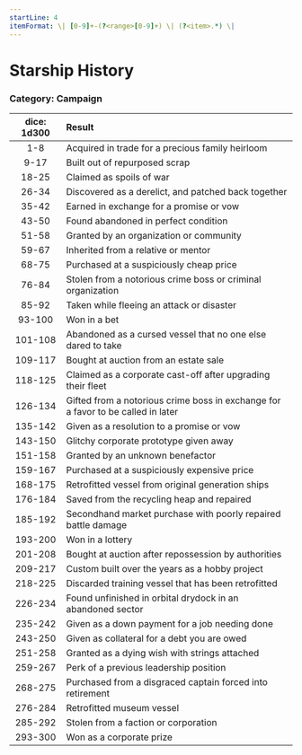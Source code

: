 ```yaml
---
startLine: 4
itemFormat: \| [0-9]+-(?<range>[0-9]+) \| (?<item>.*) \|
---
```

# Starship History
### Category: Campaign

| dice: 1d300 | Result |
|:----:|:-------|
| 1-8 | Acquired in trade for a precious family heirloom |
| 9-17 | Built out of repurposed scrap |
| 18-25 | Claimed as spoils of war |
| 26-34 | Discovered as a derelict, and patched back together |
| 35-42 | Earned in exchange for a promise or vow |
| 43-50 | Found abandoned in perfect condition |
| 51-58 | Granted by an organization or community |
| 59-67 | Inherited from a relative or mentor |
| 68-75 | Purchased at a suspiciously cheap price |
| 76-84 | Stolen from a notorious crime boss or criminal organization |
| 85-92 | Taken while fleeing an attack or disaster |
| 93-100 | Won in a bet |
| 101-108 | Abandoned as a cursed vessel that no one else dared to take |
| 109-117 | Bought at auction from an estate sale |
| 118-125 | Claimed as a corporate cast-off after upgrading their fleet |
| 126-134 | Gifted from a notorious crime boss in exchange for a favor to be called in later |
| 135-142 | Given as a resolution to a promise or vow |
| 143-150 | Glitchy corporate prototype given away |
| 151-158 | Granted by an unknown benefactor |
| 159-167 | Purchased at a suspiciously expensive price |
| 168-175 | Retrofitted vessel from original generation ships |
| 176-184 | Saved from the recycling heap and repaired |
| 185-192 | Secondhand market purchase with poorly repaired battle damage |
| 193-200 | Won in a lottery |
| 201-208 | Bought at auction after repossession by authorities |
| 209-217 | Custom built over the years as a hobby project |
| 218-225 | Discarded training vessel that has been retrofitted |
| 226-234 | Found unfinished in orbital drydock in an abandoned sector |
| 235-242 | Given as a down payment for a job needing done |
| 243-250 | Given as collateral for a debt you are owed |
| 251-258 | Granted as a dying wish with strings attached |
| 259-267 | Perk of a previous leadership position |
| 268-275 | Purchased from a disgraced captain forced into retirement |
| 276-284 | Retrofitted museum vessel |
| 285-292 | Stolen from a faction or corporation |
| 293-300 | Won as a corporate prize |